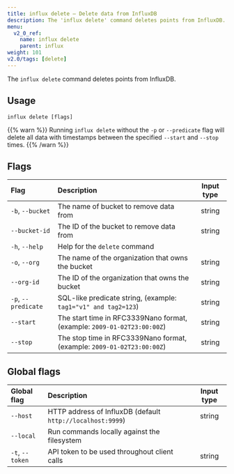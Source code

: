 ```yaml
---
title: influx delete – Delete data from InfluxDB
description: The 'influx delete' command deletes points from InfluxDB.
menu:
  v2_0_ref:
    name: influx delete
    parent: influx
weight: 101
v2.0/tags: [delete]
---
```


The `influx delete` command deletes points from InfluxDB.

## Usage
```
influx delete [flags]
```

{{% warn %}}
Running `influx delete` without the `-p` or `--predicate` flag will delete all data
with timestamps between the specified `--start` and `--stop` times.
{{% /warn %}}

## Flags
| Flag                | Description                                                             | Input type |
|:----                |:-----------                                                             |:----------:|
| `-b`, `--bucket`    | The name of bucket to remove data from                                  | string     |
| `--bucket-id`       | The ID of the bucket to remove data from                                | string     |
| `-h`, `--help`      | Help for the `delete` command                                           |            |
| `-o`, `--org`       | The name of the organization that owns the bucket                       | string     |
| `--org-id`          | The ID of the organization that owns the bucket                         | string     |
| `-p`, `--predicate` | SQL-like predicate string, (example: `tag1="v1" and tag2=123`)          | string     |
| `--start`           | The start time in RFC3339Nano format, (example: `2009-01-02T23:00:00Z`) | string     |
| `--stop`            | The stop time in RFC3339Nano format, (example: `2009-01-02T23:00:00Z`)  | string     |

## Global flags
| Global flag     | Description                                                | Input type |
|:-----------     |:-----------                                                |:----------:|
| `--host`        | HTTP address of InfluxDB (default `http://localhost:9999`) | string     |
| `--local`       | Run commands locally against the filesystem                |            |
| `-t`, `--token` | API token to be used throughout client calls               | string     |
